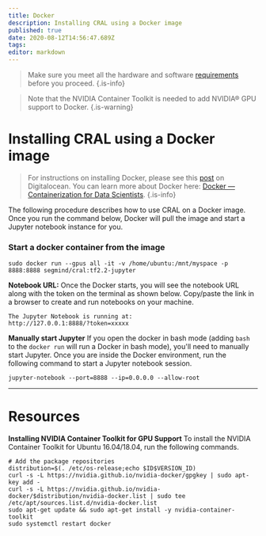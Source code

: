 ```yaml
---
title: Docker
description: Installing CRAL using a Docker image
published: true
date: 2020-08-12T14:56:47.689Z
tags: 
editor: markdown
---
```


> Make sure you meet all the hardware and software [requirements](/install/requirements) before you proceed.
{.is-info}

> Note that the NVIDIA Container Toolkit is needed to add NVIDIA® GPU support to Docker.
{.is-warning}
# Installing CRAL using a Docker image

>For instructions on installing Docker, please see this [post](https://www.digitalocean.com/community/tutorials/how-to-install-and-use-docker-on-ubuntu-18-04) on Digitalocean. You can learn more about Docker here: [Docker — Containerization for Data Scientists](https://medium.com/towards-artificial-intelligence/docker-container-and-data-scientist-bae208ce8268).
{.is-info}

The following procedure describes how to use CRAL on a Docker image. Once you run the command below, Docker will pull the image and start a Jupyter notebook instance for you. 

### Start a docker container from the image 
```
sudo docker run --gpus all -it -v /home/ubuntu:/mnt/myspace -p 8888:8888 segmind/cral:tf2.2-jupyter
```

**Notebook URL:** Once the Docker starts, you will see the notebook URL along with the token on the terminal as shown below. Copy/paste the link in a browser to create and run notebooks on your machine.

```
The Jupyter Notebook is running at:
http://127.0.0.1:8888/?token=xxxxx
```


**Manually start Jupyter**
If you open the docker in bash mode (adding `bash` to the `docker run` will run a Docker in bash mode), you'll need to manually start Jupyter. Once you are inside the Docker environment, run the following command to start a Jupyter notebook session.
```
jupyter-notebook --port=8888 --ip=0.0.0.0 --allow-root
```


---
# Resources

**Installing NVIDIA Container Toolkit for GPU Support**
To install the NVIDIA Container Toolkit for Ubuntu 16.04/18.04, run the following commands.

```
# Add the package repositories
distribution=$(. /etc/os-release;echo $ID$VERSION_ID)
curl -s -L https://nvidia.github.io/nvidia-docker/gpgkey | sudo apt-key add -
curl -s -L https://nvidia.github.io/nvidia-docker/$distribution/nvidia-docker.list | sudo tee /etc/apt/sources.list.d/nvidia-docker.list
sudo apt-get update && sudo apt-get install -y nvidia-container-toolkit
sudo systemctl restart docker
```